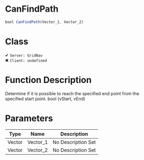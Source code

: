 # CanFindPath
```js	
bool CanFindPath(Vector_1, Vector_2)
```
# Class
✔ `Server: GridNav`  
✖ `Client: undefined`  

# Function Description
Determine if it is possible to reach the specified end point from the specified start point. bool (vStart, vEnd)
# Parameters
Type|Name|Description
--|--|--
Vector|Vector_1|No Description Set
Vector|Vector_2|No Description Set
